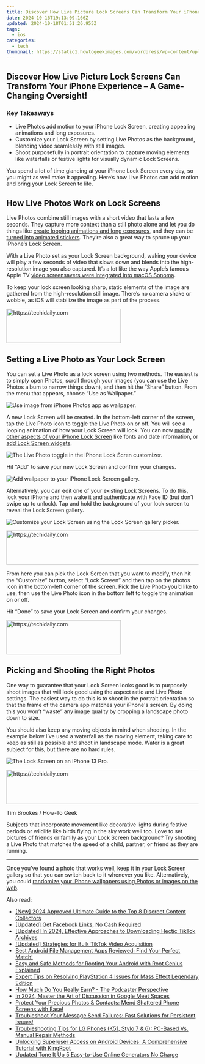```yaml
---
title: Discover How Live Picture Lock Screens Can Transform Your iPhone Experience – A Game-Changing Oversight!
date: 2024-10-16T19:13:09.166Z
updated: 2024-10-18T01:51:26.955Z
tags:
  - ios
categories:
  - tech
thumbnail: https://static1.howtogeekimages.com/wordpress/wp-content/uploads/2024/06/iphone13pro_lock_screen_featured.jpg
---
```


## Discover How Live Picture Lock Screens Can Transform Your iPhone Experience – A Game-Changing Oversight!

### Key Takeaways

* Live Photos add motion to your iPhone Lock Screen, creating appealing animations and long exposures.
* Customize your Lock Screen by setting Live Photos as the background, blending video seamlessly with still images.
* Shoot purposefully in portrait orientation to capture moving elements like waterfalls or festive lights for visually dynamic Lock Screens.

 You spend a lot of time glancing at your iPhone Lock Screen every day, so you might as well make it appealing. Here’s how Live Photos can add motion and bring your Lock Screen to life.

##  How Live Photos Work on Lock Screens

 Live Photos combine still images with a short video that lasts a few seconds. They capture more context than a still photo alone and let you do things like [create looping animations and long exposures](https://vimeo-videos.techidaily.com/updated-efficiently-generating-clear-and-concise-images-thumbnails-for-2024/), and they can be [turned into animated stickers](https://review-topics.techidaily.com/recover-lost-data-from-lava-yuva-3-pro-by-fonelab-android-recover-data/). They’re also a great way to spruce up your iPhone’s Lock Screen.

 With a Live Photo set as your Lock Screen background, waking your device will play a few seconds of video that slows down and blends into the high-resolution image you also captured. It’s a lot like the way Apple’s famous Apple TV [video screensavers were integrated into macOS Sonoma](https://unlock-android.techidaily.com/in-2024-how-to-remove-screen-lock-pin-on-itel-a60s-like-a-pro-5-easy-ways-by-drfone-android/).

 To keep your lock screen looking sharp, static elements of the image are gathered from the high-resolution still image. There’s no camera shake or wobble, as iOS will stabilize the image as part of the process.

<!-- affiliate ads begin -->
<a href="https://aligracehair.sjv.io/c/5597632/2006928/19272" target="_top" id="2006928">
  <img src="//a.impactradius-go.com/display-ad/19272-2006928" border="0" alt="https://techidaily.com" width="300" height="90"/>
</a>
<img height="0" width="0" src="https://aligracehair.sjv.io/i/5597632/2006928/19272" style="position:absolute;visibility:hidden;" border="0" />
<!-- affiliate ads end -->

##  Setting a Live Photo as Your Lock Screen

 You can set a Live Photo as a lock screen using two methods. The easiest is to simply open Photos, scroll through your images (you can use the Live Photos album to narrow things down), and then hit the “Share” button. From the menu that appears, choose “Use as Wallpaper.”

![Use image from iPhone Photos app as wallpaper.](https://static1.howtogeekimages.com/wordpress/wp-content/uploads/2024/06/use_as_wallpaper_iphone.jpg) 

 A new Lock Screen will be created. In the bottom-left corner of the screen, tap the Live Photo icon to toggle the Live Photo on or off. You will see a looping animation of how your Lock Screen will look. You can now [modify other aspects of your iPhone Lock Screen](https://sim-unlock.techidaily.com/in-2024-how-to-check-if-your-samsung-galaxy-m54-5g-is-unlocked-by-drfone-android/) like fonts and date information, or [add Lock Screen widgets](https://youtube-sure.techidaily.com/24-how-much-wealth-can-you-generate-on-youtube-using-cpm/).

![The Live Photo toggle in the iPhone Lock Scren customizer.](https://static1.howtogeekimages.com/wordpress/wp-content/uploads/2024/06/live_photo_wallpaper_toggle.jpg) 

 Hit “Add” to save your new Lock Screen and confirm your changes.

![Add wallpaper to your iPhone Lock Screen gallery.](https://static1.howtogeekimages.com/wordpress/wp-content/uploads/2024/06/add_wallpaper_iphone.jpg) 

 Alternatively, you can edit one of your existing Lock Screens. To do this, lock your iPhone and then wake it and authenticate with Face ID (but don’t swipe up to unlock). Tap and hold the background of your lock screen to reveal the Lock Screen gallery.

![Customize your Lock Screen using the Lock Screen gallery picker.](https://static1.howtogeekimages.com/wordpress/wp-content/uploads/2024/06/customize_lock_screen.jpg) 

<!-- affiliate ads begin -->
<a href="https://appsumo.8odi.net/c/5597632/2049363/7443" target="_top" id="2049363">
  <img src="//a.impactradius-go.com/display-ad/7443-2049363" border="0" alt="https://techidaily.com" width="728" height="90"/>
</a>
<img height="0" width="0" src="https://appsumo.8odi.net/i/5597632/2049363/7443" style="position:absolute;visibility:hidden;" border="0" />
<!-- affiliate ads end -->

 From here you can pick the Lock Screen that you want to modify, then hit the “Customize” button, select “Lock Screen” and then tap on the photos icon in the bottom-left corner of the screen. Pick the Live Photo you’d like to use, then use the Live Photo icon in the bottom left to toggle the animation on or off.

 Hit “Done” to save your Lock Screen and confirm your changes.

<!-- affiliate ads begin -->
<a href="https://aligracehair.sjv.io/c/5597632/1959707/19272" target="_top" id="1959707">
  <img src="//a.impactradius-go.com/display-ad/19272-1959707" border="0" alt="https://techidaily.com" width="300" height="90"/>
</a>
<img height="0" width="0" src="https://aligracehair.sjv.io/i/5597632/1959707/19272" style="position:absolute;visibility:hidden;" border="0" />
<!-- affiliate ads end -->

##  Picking and Shooting the Right Photos

 One way to guarantee that your Lock Screen looks good is to purposely shoot images that will look good using the aspect ratio and Live Photo settings. The easiest way to do this is to shoot in the portrait orientation so that the frame of the camera app matches your iPhone's screen. By doing this you won’t “waste” any image quality by cropping a landscape photo down to size.

 You should also keep any moving objects in mind when shooting. In the example below I’ve used a waterfall as the moving element, taking care to keep as still as possible and shoot in landscape mode. Water is a great subject for this, but there are no hard rules.

![The Lock Screen on an iPhone 13 Pro.](https://static1.howtogeekimages.com/wordpress/wp-content/uploads/2024/06/lockscreen_live_photo-1.jpg) 

<!-- affiliate ads begin -->
<a href="https://bluettius.sjv.io/c/5597632/2139119/17108" target="_top" id="2139119">
  <img src="//a.impactradius-go.com/display-ad/17108-2139119" border="0" alt="https://techidaily.com" width="728" height="90"/>
</a>
<img height="0" width="0" src="https://bluettius.sjv.io/i/5597632/2139119/17108" style="position:absolute;visibility:hidden;" border="0" />
<!-- affiliate ads end -->

Tim Brookes / How-To Geek

 Subjects that incorporate movement like decorative lights during festive periods or wildlife like birds flying in the sky work well too. Love to set pictures of friends or family as your Lock Screen background? Try shooting a Live Photo that matches the speed of a child, partner, or friend as they are running.

---

 Once you’ve found a photo that works well, keep it in your Lock Screen gallery so that you can switch back to it whenever you like. Alternatively, you could [randomize your iPhone wallpapers using Photos or images on the web](https://driver-install.techidaily.com/install-gaomon-s620-complete-driver-steps/).

<ins class="adsbygoogle"
     style="display:block"
     data-ad-format="autorelaxed"
     data-ad-client="ca-pub-7571918770474297"
     data-ad-slot="1223367746"></ins>

<ins class="adsbygoogle"
     style="display:block"
     data-ad-client="ca-pub-7571918770474297"
     data-ad-slot="8358498916"
     data-ad-format="auto"
     data-full-width-responsive="true"></ins>

<span class="atpl-alsoreadstyle">Also read:</span>
<div><ul>
<li><a href="https://facebook-video-content.techidaily.com/new-2024-approved-ultimate-guide-to-the-top-8-discreet-content-collectors/"><u>[New] 2024 Approved Ultimate Guide to the Top 8 Discreet Content Collectors</u></a></li>
<li><a href="https://facebook-video-content.techidaily.com/updated-get-facebook-links-no-cash-required/"><u>[Updated] Get Facebook Links, No Cash Required</u></a></li>
<li><a href="https://fox-friendly.techidaily.com/updated-in-2024-effective-approaches-to-downloading-hectic-tiktok-archives/"><u>[Updated] In 2024, Effective Approaches to Downloading Hectic TikTok Archives</u></a></li>
<li><a href="https://some-approaches.techidaily.com/updated-strategies-for-bulk-tiktok-video-acquisition/"><u>[Updated] Strategies for Bulk TikTok Video Acquisition</u></a></li>
<li><a href="https://os-tips.techidaily.com/1723620244542-best-android-file-management-apps-reviewed-find-your-perfect-match/"><u>Best Android File Management Apps Reviewed: Find Your Perfect Match!</u></a></li>
<li><a href="https://os-tips.techidaily.com/easy-and-safe-methods-for-rooting-your-android-with-root-genius-explained/"><u>Easy and Safe Methods for Rooting Your Android with Root Genius Explained</u></a></li>
<li><a href="https://win-answers.techidaily.com/expert-tips-on-resolving-playstation-4-issues-for-mass-effect-legendary-edition/"><u>Expert Tips on Resolving PlayStation 4 Issues for Mass Effect Legendary Edition</u></a></li>
<li><a href="https://extra-resources.techidaily.com/how-much-do-you-really-earn-the-podcaster-perspective/"><u>How Much Do You Really Earn? - The Podcaster Perspective</u></a></li>
<li><a href="https://remote-screen-capture.techidaily.com/in-2024-master-the-art-of-discussion-in-google-meet-spaces/"><u>In 2024, Master the Art of Discussion in Google Meet Spaces</u></a></li>
<li><a href="https://os-tips.techidaily.com/1723620245306-protect-your-precious-photos-and-contacts-mend-shattered-phone-screens-with-ease/"><u>Protect Your Precious Photos & Contacts: Mend Shattered Phone Screens with Ease!</u></a></li>
<li><a href="https://os-tips.techidaily.com/1723620245369-troubleshoot-your-message-send-failures-fast-solutions-for-persistent-issues/"><u>Troubleshoot Your Message Send Failures: Fast Solutions for Persistent Issues!</u></a></li>
<li><a href="https://os-tips.techidaily.com/troubleshooting-tips-for-lg-phones-k51-stylo-7-and-6-pc-based-vs-manual-repair-methods/"><u>Troubleshooting Tips for LG Phones (K51, Stylo 7 & 6): PC-Based Vs. Manual Repair Methods</u></a></li>
<li><a href="https://os-tips.techidaily.com/unlocking-superuser-access-on-android-devices-a-comprehensive-tutorial-with-kingroot/"><u>Unlocking Superuser Access on Android Devices: A Comprehensive Tutorial with KingRoot</u></a></li>
<li><a href="https://smart-video-editing.techidaily.com/updated-tone-it-up-5-easy-to-use-online-generators-no-charge/"><u>Updated Tone It Up 5 Easy-to-Use Online Generators No Charge</u></a></li>
</ul></div>

